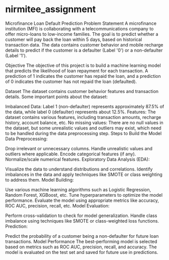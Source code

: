 # nirmitee_assignment

Microfinance Loan Default Prediction
Problem Statement
A microfinance institution (MFI) is collaborating with a telecommunications company to offer micro-loans to low-income families. The goal is to predict whether a customer will pay back the loan within 5 days, based on historical transaction data. The data contains customer behavior and mobile recharge details to predict if the customer is a defaulter (Label '0') or a non-defaulter (Label '1').

Objective
The objective of this project is to build a machine learning model that predicts the likelihood of loan repayment for each transaction. A prediction of 1 indicates the customer has repaid the loan, and a prediction of 0 indicates the customer has not repaid the loan (defaulted).

Dataset
The dataset contains customer behavior features and transaction details. Some important points about the dataset:

Imbalanced Data: Label 1 (non-defaulter) represents approximately 87.5% of the data, while label 0 (defaulter) represents about 12.5%.
Features: The dataset contains various features, including transaction amounts, recharge history, account balance, etc.
No missing values: There are no null values in the dataset, but some unrealistic values and outliers may exist, which need to be handled during the data preprocessing step.
Steps to Build the Model
Data Preprocessing:

Drop irrelevant or unnecessary columns.
Handle unrealistic values and outliers where applicable.
Encode categorical features (if any).
Normalize/scale numerical features.
Exploratory Data Analysis (EDA):

Visualize the data to understand distributions and correlations.
Identify imbalances in the data and apply techniques like SMOTE or class weighting to address them.
Model Building:

Use various machine learning algorithms such as Logistic Regression, Random Forest, XGBoost, etc.
Tune hyperparameters to optimize the model performance.
Evaluate the model using appropriate metrics like accuracy, ROC AUC, precision, recall, etc.
Model Evaluation:

Perform cross-validation to check for model generalization.
Handle class imbalance using techniques like SMOTE or class-weighted loss functions.
Prediction:

Predict the probability of a customer being a non-defaulter for future loan transactions.
Model Performance
The best-performing model is selected based on metrics such as ROC AUC, precision, recall, and accuracy. The model is evaluated on the test set and saved for future use in predictions.
